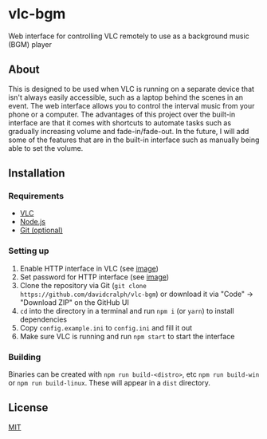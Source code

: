 # vlc-bgm
Web interface for controlling VLC remotely to use as a background music (BGM) player

## About
This is designed to be used when VLC is running on a separate device that isn't always easily accessible, such as 
a laptop behind the scenes in an event. The web interface allows you to control the interval music from your phone or a computer. The advantages of this project over the built-in interface are that it comes with shortcuts to automate tasks such as gradually increasing volume and fade-in/fade-out. In the future, I will add some of the features that are in the built-in interface such as manually being able to set the volume.

## Installation
### Requirements
* [VLC](https://www.videolan.org/vlc/)
* [Node.js](https://nodejs.org/en/)
* [Git (optional)](https://git-scm.com/)
### Setting up
1. Enable HTTP interface in VLC (see [image](https://cdn.discordapp.com/attachments/701854785946517558/927565561515347988/unknown.png))
2. Set password for HTTP interface (see [image](https://cdn.discordapp.com/attachments/701854785946517558/927565726674468884/unknown.png))
3. Clone the repository via Git (``git clone https://github.com/davidcralph/vlc-bgm``) or download it via "Code" -> "Download ZIP" on the GitHub UI
4. ``cd`` into the directory in a terminal and run ``npm i`` (or ``yarn``) to install dependencies
5. Copy ``config.example.ini`` to ``config.ini`` and fill it out
6. Make sure VLC is running and run ``npm start`` to start the interface
### Building
Binaries can be created with ``npm run build-<distro>``, etc ``npm run build-win`` or ``npm run build-linux``. These will appear in a ``dist`` directory.

## License
[MIT](LICENSE)
